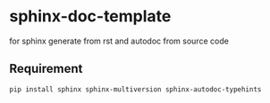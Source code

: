 # sphinx-doc-template

for sphinx generate from rst and autodoc from source code

## Requirement

```
pip install sphinx sphinx-multiversion sphinx-autodoc-typehints

```